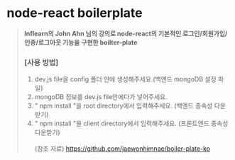 # node-react boilerplate
> **Inflearn의 John Ahn 님의 강의로 node-react의 기본적인 로그인/회원가입/인증/로그아웃 기능을 구현한 boilter-plate** <br>
> ### [사용 방법] <br>
>  1. dev.js file을 config 폴더 안에 생성해주세요.(백엔드 mongoDB 설정 파일) <br>
> 2. mongoDB 정보를 dev.js file안에다가 넣어주세요. <br>
> 3. " npm install "을 root directory에서 입력해주세요. (백엔드 종속성 다운받기) <br>
> 4. " npm install "을 client directory에서 입력해주세요. (프론트엔드 종속성 다운받기) <br> <br>
> (참조 자료) https://github.com/jaewonhimnae/boiler-plate-ko
